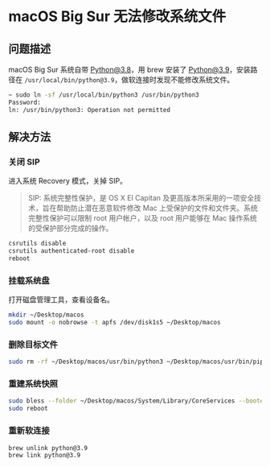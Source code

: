 # macOS Big Sur 无法修改系统文件

## 问题描述

macOS Big Sur 系统自带 Python@3.8，用 brew 安装了 Python@3.9，安装路径在 `/usr/local/bin/python@3.9`，做软连接时发现不能修改系统文件。

```bash
~ sudo ln -sf /usr/local/bin/python3 /usr/bin/python3
Password:
ln: /usr/bin/python3: Operation not permitted
```

## 解决方法

### 关闭 SIP

进入系统 Recovery 模式，关掉 SIP。

> SIP: 系统完整性保护，是 OS X El Capitan 及更高版本所采用的一项安全技术，旨在帮助防止潜在恶意软件修改 Mac 上受保护的文件和文件夹。系统完整性保护可以限制 root 用户帐户，以及 root 用户能够在 Mac 操作系统的受保护部分完成的操作。

```bash
csrutils disable
csrutils authenticated-root disable
reboot
```

### 挂载系统盘

打开磁盘管理工具，查看设备名。

```bash
mkdir ~/Desktop/macos
sudo mount -o nobrowse -t apfs /dev/disk1s5 ~/Desktop/macos
```

### 删除目标文件

```bash
sudo rm -rf ~/Desktop/macos/usr/bin/python3 ~/Desktop/macos/usr/bin/pip3
```

### 重建系统快照

```bash
sudo bless --folder ~/Desktop/macos/System/Library/CoreServices --bootefi --create-snapshot
sudo reboot
```

### 重新软连接

```bash
brew unlink python@3.9
brew link python@3.9
```
